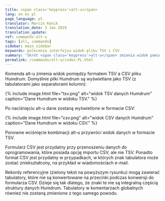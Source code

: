 ```yaml
---
title: <span class='keypress'>alt-u</span>
lang: en es pl
page_language: pl
translator: Marcin Konik
translation_date: 3 Jan 2019
translation_update:
ref: commands-alt-u
tags: [all, commands]
sidebar: main_sidebar
keywords: polecenia interfejsu widok pliku TSV i CSV
summary: "Skrót <span class='keypress'>alt-u</span> zmienia widok pomiędzy formatem TSV a CSV pliku Humdrum."
permalink: /commands/alt-u/index-PL.html
---
```


Komenda <span class="keypress">alt-u</span> zmienia widok pomiędzy
formatem TSV a CSV pliku Humdrum. Domyślnie pliki Humdrum są wyświetlane
jako TSV (z tabulatorami jako separatorami kolumn):

{% include image.html
	file="tsv.png"
	alt="widok TSV danych Humdrum"
	caption="Dane Humdrum w widoku TSV."
%}

Po naciśnięciu <span class="keypress">alt-u</span> dane zostaną
wyświetlone w formacie CSV:

{% include image.html
	file="csv.png"
	alt="widok CSV danych Humdrum"
	caption="Dane Humdrum w widoku CSV."
%}

Ponowne wciśnięcie kombinacji <span class="keypress">alt-u</span> przywróci
widok danych w formacie TSV.

Formularz CSV jest przydatny przy przenoszeniu danych do oprogramowania, które posiada
opcję importu CSV, ale nie TSV. Ponadto format CSV jest przydatny w przypadkach, w których
znak tabulatora może zostać zniekształcony, na przykład w wiadomościach e-mail.

Rekordy referencyjne (zielony tekst na powyższym rysunku) mogą zawierać tabulatory,
które nie są konwertowane na przecinki podczas konwersji do formularza CSV.
Dzieje się tak dlatego, że znaki te nie są integralną częścią struktury danych Humdrum.
Tabulatory w komentarzach globalnych również nie zostaną zmienione z tego samego powodu.

